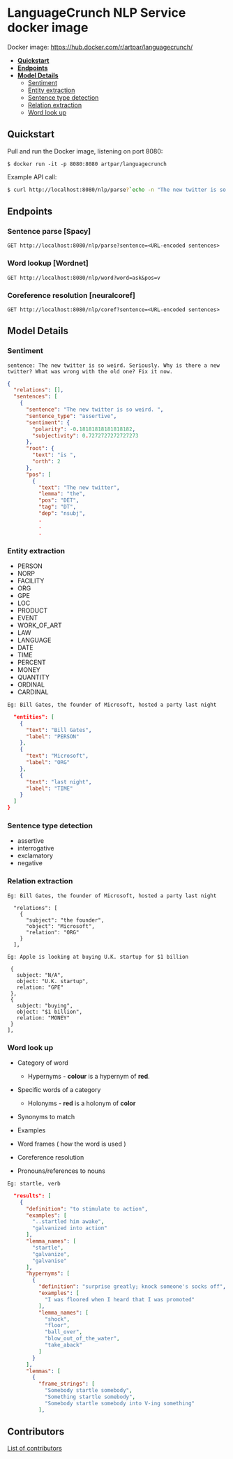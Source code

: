 # LanguageCrunch NLP Service docker image

Docker image: https://hub.docker.com/r/artpar/languagecrunch/

- **[Quickstart](#quickstart)**
- **[Endpoints](#endpoints)**
- **[Model Details](#model-details)**
  - [Sentiment](#sentiment)
  - [Entity extraction](#entity-extraction)
  - [Sentence type detection](#sentence-type-detection)
  - [Relation extraction](#relation-extraction)
  - [Word look up](#word-look-up)

## Quickstart

Pull and run the Docker image, listening on port 8080:

```
$ docker run -it -p 8080:8080 artpar/languagecrunch
```

Example API call:

```bash
$ curl http://localhost:8080/nlp/parse?`echo -n "The new twitter is so weird. Seriously. Why is there a new twitter? What was wrong with the old one? Fix it now." | python -c "import urllib, sys; print(urllib.urlencode({'sentence': sys.stdin.read()}))"`
```

## Endpoints

### Sentence parse [Spacy]

  `GET http://localhost:8080/nlp/parse?sentence=<URL-encoded sentences>`

### Word lookup [Wordnet]

  `GET http://localhost:8080/nlp/word?word=ask&pos=v`

### Coreference resolution [neuralcoref]

  `GET http://localhost:8080/nlp/coref?sentence=<URL-encoded sentences>`

## Model Details

### Sentiment

`sentence: The new twitter is so weird. Seriously. Why is there a new twitter? What was wrong with the old one? Fix it now.`
```json
{
  "relations": [],
  "sentences": [
    {
      "sentence": "The new twitter is so weird. ",
      "sentence_type": "assertive",
      "sentiment": {
        "polarity": -0.18181818181818182,
        "subjectivity": 0.7272727272727273
      },
      "root": {
        "text": "is ",
        "orth": 2
      },
      "pos": [
        {
          "text": "The new twitter",
          "lemma": "the",
          "pos": "DET",
          "tag": "DT",
          "dep": "nsubj",
          .
          .
          .
```

### Entity extraction

- PERSON
- NORP
- FACILITY
- ORG
- GPE
- LOC
- PRODUCT
- EVENT
- WORK_OF_ART
- LAW
- LANGUAGE
- DATE
- TIME
- PERCENT
- MONEY
- QUANTITY
- ORDINAL
- CARDINAL

`Eg: Bill Gates, the founder of Microsoft, hosted a party last night`
```json
  "entities": [
    {
      "text": "Bill Gates",
      "label": "PERSON"
    },
    {
      "text": "Microsoft",
      "label": "ORG"
    },
    {
      "text": "last night",
      "label": "TIME"
    }
  ]
}
```

### Sentence type detection

- assertive
- interrogative
- exclamatory
- negative

### Relation extraction


`Eg: Bill Gates, the founder of Microsoft, hosted a party last night`
```
  "relations": [
    {
      "subject": "the founder",
      "object": "Microsoft",
      "relation": "ORG"
    }
  ],
```


`Eg: Apple is looking at buying U.K. startup for $1 billion`
```[
 {
   subject: "N/A",
   object: "U.K. startup",
   relation: "GPE"
 },
 {
   subject: "buying",
   object: "$1 billion",
   relation: "MONEY"
 }
],

```

### Word look up

- Category of word 
  - Hypernyms - **colour** is a hypernym of **red**.
- Specific words of a category 
  - Holonyms - **red** is a holonym of **color**
- Synonyms to match
- Examples
- Word frames ( how the word is used )

- Coreference resolution
- Pronouns/references to nouns


`Eg: startle, verb` 

```json
  "results": [
    {
      "definition": "to stimulate to action",
      "examples": [
        "..startled him awake",
        "galvanized into action"
      ],
      "lemma_names": [
        "startle",
        "galvanize",
        "galvanise"
      ],
      "hypernyms": [
        {
          "definition": "surprise greatly; knock someone's socks off",
          "examples": [
            "I was floored when I heard that I was promoted"
          ],
          "lemma_names": [
            "shock",
            "floor",
            "ball_over",
            "blow_out_of_the_water",
            "take_aback"
          ]
        }
      ],
      "lemmas": [
        {
          "frame_strings": [
            "Somebody startle somebody",
            "Something startle somebody",
            "Somebody startle somebody into V-ing something"
          ],
```

## Contributors

[List of contributors](contributors.md)